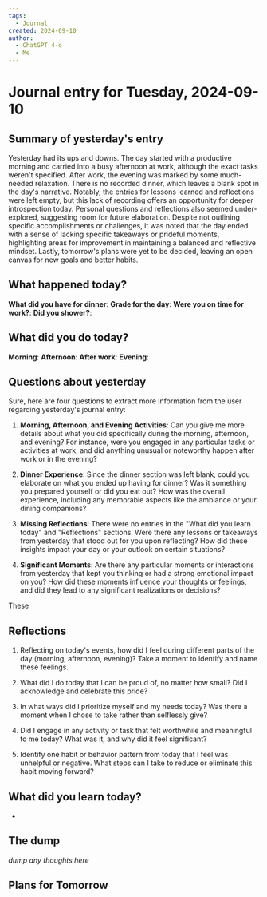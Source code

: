 ```yaml
---
tags:
  - Journal
created: 2024-09-10
author:
  - ChatGPT 4-o
  - Me
---
```

# Journal entry for Tuesday, 2024-09-10

## Summary of yesterday's entry

Yesterday had its ups and downs. The day started with a productive morning and carried into a busy afternoon at work, although the exact tasks weren't specified. After work, the evening was marked by some much-needed relaxation. There is no recorded dinner, which leaves a blank spot in the day's narrative. Notably, the entries for lessons learned and reflections were left empty, but this lack of recording offers an opportunity for deeper introspection today. Personal questions and reflections also seemed under-explored, suggesting room for future elaboration. Despite not outlining specific accomplishments or challenges, it was noted that the day ended with a sense of lacking specific takeaways or prideful moments, highlighting areas for improvement in maintaining a balanced and reflective mindset. Lastly, tomorrow's plans were yet to be decided, leaving an open canvas for new goals and better habits.

## What happened today?

**What did you have for dinner**: 
**Grade for the day**: 
**Were you on time for work?**: 
**Did you shower?**: 

## What did you do today?

**Morning**: 
**Afternoon**: 
**After work**: 
**Evening**: 

## Questions about yesterday

Sure, here are four questions to extract more information from the user regarding yesterday's journal entry:

1. **Morning, Afternoon, and Evening Activities**: 
   Can you give me more details about what you did specifically during the morning, afternoon, and evening? For instance, were you engaged in any particular tasks or activities at work, and did anything unusual or noteworthy happen after work or in the evening?

2. **Dinner Experience**: 
   Since the dinner section was left blank, could you elaborate on what you ended up having for dinner? Was it something you prepared yourself or did you eat out? How was the overall experience, including any memorable aspects like the ambiance or your dining companions?

3. **Missing Reflections**: 
   There were no entries in the "What did you learn today" and "Reflections" sections. Were there any lessons or takeaways from yesterday that stood out for you upon reflecting? How did these insights impact your day or your outlook on certain situations?

4. **Significant Moments**:
   Are there any particular moments or interactions from yesterday that kept you thinking or had a strong emotional impact on you? How did these moments influence your thoughts or feelings, and did they lead to any significant realizations or decisions?

These

## Reflections

1. Reflecting on today's events, how did I feel during different parts of the day (morning, afternoon, evening)? Take a moment to identify and name these feelings.

2. What did I do today that I can be proud of, no matter how small? Did I acknowledge and celebrate this pride?

3. In what ways did I prioritize myself and my needs today? Was there a moment when I chose to take rather than selflessly give?

4. Did I engage in any activity or task that felt worthwhile and meaningful to me today? What was it, and why did it feel significant?

5. Identify one habit or behavior pattern from today that I feel was unhelpful or negative. What steps can I take to reduce or eliminate this habit moving forward?

## What did you learn today?

- 

## The dump
*dump any thoughts here*

## Plans for Tomorrow
